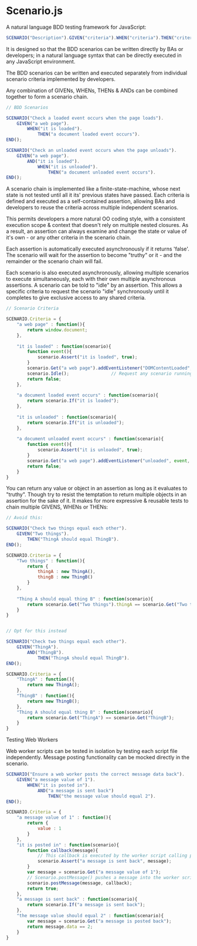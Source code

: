 Scenario.js
========

A natural language BDD testing framework for JavaScript:

```javascript
SCENARIO("Description").GIVEN("criteria").WHEN("criteria").THEN("criteria").AND("criteria").END();
```

It is designed so that the BDD scenarios can be written directly by BAs or developers; in a natural language syntax that can be directly executed in any JavaScript environment.

The BDD scenarios can be written and executed separately from individual scenario criteria implemented by developers.

Any combination of GIVENs, WHENs, THENs & ANDs can be combined together to form a scenario chain.

```javascript
// BDD Scenarios

SCENARIO("Check a loaded event occurs when the page loads").
    GIVEN("a web page").
        WHEN("it is loaded").
            THEN("a document loaded event occurs").
END();

SCENARIO("Check an unloaded event occurs when the page unloads").
    GIVEN("a web page").
        AND("it is loaded").
            WHEN("it is unloaded").
                THEN("a document unloaded event occurs").
END();

```

A scenario chain is implemented like a finite-state-machine, whose next state is not tested until all it its' previous states have passed.  Each criteria is defined and executed
as a self-contained assertion, allowing BAs and developers to reuse the criteria across multiple independent scenarios.

This permits developers a more natural OO coding style, with a consistent execution scope & context that doesn't rely on multiple nested closures.  As a result, an assertion can always
examine and change the state or value of it's own - or any other criteria in the scenario chain.

Each assertion is automatically executed asynchronously if it returns 'false'. The scenario will wait for the assertion to become "truthy" or it - and the remainder or the scenario chain will fail.

Each scenario is also executed asynchronously, allowing multiple scenarios to execute simultaneously, each with their own multiple asynchronous assertions.
A scenario can be told to "idle" by an assertion.  This allows a specific criteria to request the scenario "idle" synchronously until it completes to give exclusive access to any shared criteria.


```javascript
// Scenario Criteria

SCENARIO.Criteria = {
    "a web page" : function(){
        return window.document;
    },
   
    "it is loaded" : function(scenario){
        function event(){
            scenario.Assert("it is loaded", true);
        }
        scenario.Get("a web page").addEventListener("DOMContentLoaded", event, false);
        scenario.Idle();				// Request any scenario running this criteria idle until it completes
        return false;
    },
   
    "a document loaded event occurs" : function(scenario){
        return scenario.If("it is loaded");
    },
   
    "it is unloaded" : function(scenario){
        return scenario.If("it is unloaded");
    },
   
    "a document unloaded event occurs" : function(scenario){
        function event(){
            scenario.Assert("it is unloaded", true);
        }
        scenario.Get("a web page").addEventListener("unloaded", event, false);
        return false;
    }
}

```




You can return any value or object in an assertion as long as it evaluates to "truthy". Though try to resist the temptation to return multiple objects in an assertion for the sake of it.
It makes for more expressive & reusable tests to chain multiple GIVENS, WHENs or THENs:

```javascript
// Avoid this:

SCENARIO("Check two things equal each other").
    GIVEN("Two things").
        THEN("ThingA should equal ThingB").
END();

SCENARIO.Criteria = {
    "Two things" : function(){
        return {
            thingA : new ThingA(),
            thingB : new ThingB()
        }
    },
   
    "Thing A should equal thing B" : function(scenario){
        return scenario.Get("Two things").thingA == scenario.Get("Two things").thingB;
    }
}


// Opt for this instead

SCENARIO("Check two things equal each other").
    GIVEN("ThingA").
        AND("ThingB").
            THEN("ThingA should equal ThingB").
END();

SCENARIO.Criteria = {
    "ThingA" : function(){
        return new ThingA();
    },
    "ThingB" : function(){
        return new ThingB();
    },
    "Thing A should equal thing B" : function(scenario){
        return scenario.Get("ThingA") == scenario.Get("ThingB");
    }
}
```

Testing Web Workers

Web worker scripts can be tested in isolation by testing each script file independently. Message posting functionality can be mocked directly in the scenario.

```javascript
SCENARIO("Ensure a web worker posts the correct message data back").
    GIVEN("a message value of 1").
        WHEN("it is posted in").
            AND("a message is sent back")
                THEN("the message value should equal 2").
END();

SCENARIO.Criteria = {
    "a message value of 1" : function(){
        return {
            value : 1
        }
    },
    "it is posted in" : function(scenario){
        function callback(message){
            // This callback is executed by the worker script calling postMessage()
            scenario.Assert("a message is sent back", message);
        }
        var message = scenario.Get("a message value of 1");
        // Scenario.postMessage() pushes a message into the worker scripts' onmessage handler
        scenario.postMessage(message, callback);
        return true;
    },
    "a message is sent back" : function(scenario){
        return scenario.If("a message is sent back");
    },
    "the message value should equal 2" : function(scenario){
        var message = scenario.Get("a message is posted back");
        return message.data == 2;
    }
}
```
